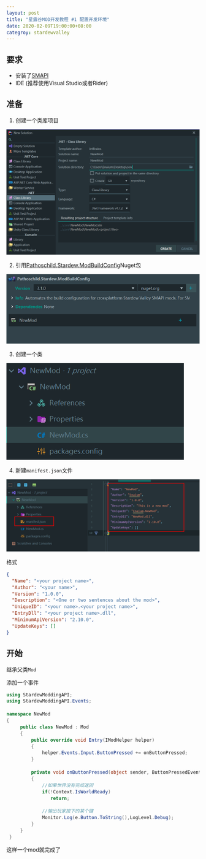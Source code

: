 ```yaml
---
layout: post
title: "星露谷MOD开发教程 #1 配置开发环境"
date: 2020-02-09T19:00:00+08:00
categroy: stardewvalley
---
```


## 要求

* 安装了[SMAPI](smapi.io/)
* IDE (推荐使用Visual Studio或者Rider)

## 准备

1. 创建一个类库项目

![](/assets/stardewvalley/2020-2-9-1.png)

2. 引用[Pathoschild.Stardew.ModBuildConfig](https://www.nuget.org/packages/Pathoschild.Stardew.ModBuildConfig)Nuget包

![](/assets/stardewvalley/2020-2-9-2.png)

3. 创建一个类

![](/assets/stardewvalley/2020-2-9-3.png)

4. 新建`manifest.json`文件

![](/assets/stardewvalley/2020-2-9-4.png)

格式

```json
{
  "Name": "<your project name>",
  "Author": "<your name>",
  "Version": "1.0.0",
  "Description": "<One or two sentences about the mod>",
  "UniqueID": "<your name>.<your project name>",
  "EntryDll": "<your project name>.dll",
  "MinimumApiVersion": "2.10.0",
  "UpdateKeys": []
}
```

## 开始

继承父类`Mod`

添加一个事件

```c#
using StardewModdingAPI;
using StardewModdingAPI.Events;

namespace NewMod
{
     public class NewMod : Mod
     {
         public override void Entry(IModHelper helper)
         {
             helper.Events.Input.ButtonPressed += onButtonPressed;
         }

         private void onButtonPressed(object sender, ButtonPressedEventArgs e)
         {
             //如果世界没有完成返回
             if(!Context.IsWorldReady)
                return;
            
             //输出玩家按下的某个键
             Monitor.Log(e.Button.ToString(),LogLevel.Debug);
         }
     }
 }
```

这样一个mod就完成了
